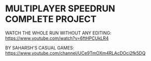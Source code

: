 # MULTIPLAYER SPEEDRUN COMPLETE PROJECT

WATCH THE WHOLE RUN WITHOUT ANY EDITING: https://www.youtube.com/watch?v=6ftHPCUkLR4

BY SAHARSH'S CASUAL GAMES: https://www.youtube.com/channel/UCe9TmOXm4RLAcDOci2fk5DQ
